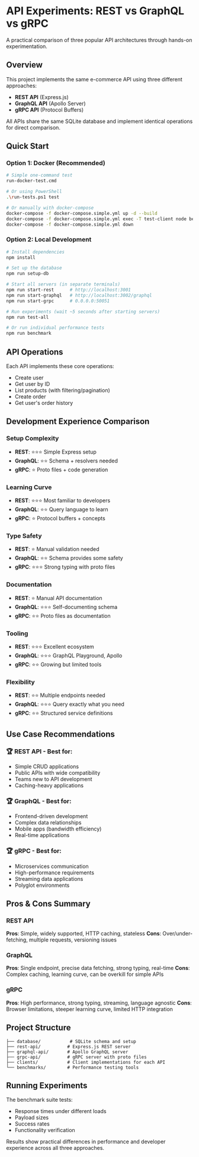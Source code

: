 # API Experiments: REST vs GraphQL vs gRPC

A practical comparison of three popular API architectures through hands-on experimentation.

## Overview

This project implements the same e-commerce API using three different approaches:
- **REST API** (Express.js)
- **GraphQL API** (Apollo Server)
- **gRPC API** (Protocol Buffers)

All APIs share the same SQLite database and implement identical operations for direct comparison.

## Quick Start

### Option 1: Docker (Recommended)
```bash
# Simple one-command test
run-docker-test.cmd

# Or using PowerShell
.\run-tests.ps1 test

# Or manually with docker-compose
docker-compose -f docker-compose.simple.yml up -d --build
docker-compose -f docker-compose.simple.yml exec -T test-client node benchmarks/comparison.js
docker-compose -f docker-compose.simple.yml down
```

### Option 2: Local Development
```bash
# Install dependencies
npm install

# Set up the database
npm run setup-db

# Start all servers (in separate terminals)
npm run start-rest      # http://localhost:3001
npm run start-graphql   # http://localhost:3002/graphql
npm run start-grpc      # 0.0.0.0:50051

# Run experiments (wait ~5 seconds after starting servers)
npm run test-all

# Or run individual performance tests
npm run benchmark
```

## API Operations

Each API implements these core operations:
- Create user
- Get user by ID
- List products (with filtering/pagination)
- Create order
- Get user's order history

## Development Experience Comparison

### Setup Complexity
- **REST**: ⭐⭐⭐ Simple Express setup
- **GraphQL**: ⭐⭐ Schema + resolvers needed
- **gRPC**: ⭐ Proto files + code generation

### Learning Curve
- **REST**: ⭐⭐⭐ Most familiar to developers
- **GraphQL**: ⭐⭐ Query language to learn
- **gRPC**: ⭐ Protocol buffers + concepts

### Type Safety
- **REST**: ⭐ Manual validation needed
- **GraphQL**: ⭐⭐ Schema provides some safety
- **gRPC**: ⭐⭐⭐ Strong typing with proto files

### Documentation
- **REST**: ⭐ Manual API documentation
- **GraphQL**: ⭐⭐⭐ Self-documenting schema
- **gRPC**: ⭐⭐ Proto files as documentation

### Tooling
- **REST**: ⭐⭐⭐ Excellent ecosystem
- **GraphQL**: ⭐⭐⭐ GraphQL Playground, Apollo
- **gRPC**: ⭐⭐ Growing but limited tools

### Flexibility
- **REST**: ⭐⭐ Multiple endpoints needed
- **GraphQL**: ⭐⭐⭐ Query exactly what you need
- **gRPC**: ⭐⭐ Structured service definitions

## Use Case Recommendations

### 🏆 REST API - Best for:
- Simple CRUD applications
- Public APIs with wide compatibility
- Teams new to API development
- Caching-heavy applications

### 🏆 GraphQL - Best for:
- Frontend-driven development
- Complex data relationships
- Mobile apps (bandwidth efficiency)
- Real-time applications

### 🏆 gRPC - Best for:
- Microservices communication
- High-performance requirements
- Streaming data applications
- Polyglot environments

## Pros & Cons Summary

### REST API
**Pros**: Simple, widely supported, HTTP caching, stateless
**Cons**: Over/under-fetching, multiple requests, versioning issues

### GraphQL
**Pros**: Single endpoint, precise data fetching, strong typing, real-time
**Cons**: Complex caching, learning curve, can be overkill for simple APIs

### gRPC
**Pros**: High performance, strong typing, streaming, language agnostic
**Cons**: Browser limitations, steeper learning curve, limited HTTP integration

## Project Structure

```
├── database/           # SQLite schema and setup
├── rest-api/          # Express.js REST server
├── graphql-api/       # Apollo GraphQL server
├── grpc-api/          # gRPC server with proto files
├── clients/           # Client implementations for each API
└── benchmarks/        # Performance testing tools
```

## Running Experiments

The benchmark suite tests:
- Response times under different loads
- Payload sizes
- Success rates
- Functionality verification

Results show practical differences in performance and developer experience across all three approaches.